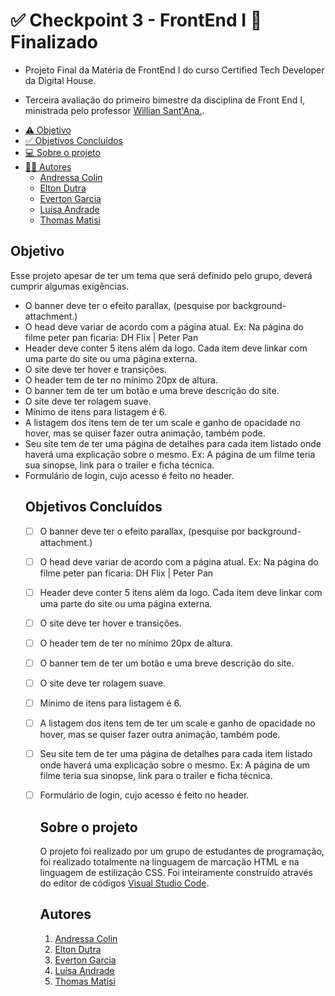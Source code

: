 # ✅  Checkpoint 3 - FrontEnd I 🚀 Finalizado

<ul><li>Projeto Final da Matéria de FrontEnd I do curso Certified Tech Developer da Digital House.</li></ul>

<ul><li>Terceira avaliação do primeiro bimestre da disciplina de Front End I, ministrada pelo professor <a href="https://github.com/dh-wssantanna">Willian Sant'Ana.</a>.</li></ul>

<!--ts-->
   * [⚠ Objetivo](#objetivo)
   * [✅ Objetivos Concluídos](#objetivosConcluidos)
   *  [💻 Sobre o projeto](#sobre)
   * [👩‍💻 Autores](#autores)
      *  [Andressa Colin](#andressa)
      *  [Elton Dutra](#elton)
      *  [Everton Garcia](#everton)
      *  [Luísa Andrade](#luisa)
      *  [Thomas Matisi](#thomas)
<!--te-->

<h2 id="objetivo">Objetivo</h2>

<p>Esse projeto apesar de ter um tema que será definido pelo grupo, deverá cumprir algumas exigências.
<ul>
<li>O banner deve ter o efeito parallax, (pesquise por background-attachment.)
<li>O head deve variar de acordo com a página atual. Ex: Na página do filme peter pan ficaria: DH Flix | Peter Pan</li>
<li>Header deve conter 5 itens além da logo. Cada item deve linkar com uma parte do site ou uma página externa.</li>
<li>O site deve ter hover e transições.</li>
<li>O header tem de ter no mínimo 20px de altura.</li>
<li>O banner tem de ter um botão e uma breve descrição do site.</li>
<li>O site deve ter rolagem suave.</li>
<li>Mínimo de itens para listagem é 6.</li>
<li>A listagem dos itens tem de ter um scale e ganho de opacidade no hover, mas se quiser fazer outra animação, também pode.</li>
<li>Seu site tem de ter uma página de detalhes para cada item listado onde haverá uma explicação sobre o mesmo. Ex: A página de um filme teria sua sinopse, link para o trailer e ficha técnica.</li>
  <li>Formulário de login, cujo acesso é feito no header.</li>

##
  
  <h2 id="objetivosConcluidos"> Objetivos Concluídos</h2> 

- [ ] O banner deve ter o efeito parallax, (pesquise por background-attachment.)
- [ ] O head deve variar de acordo com a página atual. Ex: Na página do filme peter pan ficaria: DH Flix | Peter Pan
- [ ] Header deve conter 5 itens além da logo. Cada item deve linkar com uma parte do site ou uma página externa.
- [ ] O site deve ter hover e transições.
- [ ] O header tem de ter no mínimo 20px de altura.
- [ ] O banner tem de ter um botão e uma breve descrição do site.
- [ ] O site deve ter rolagem suave.
- [ ] Mínimo de itens para listagem é 6.
- [ ] A listagem dos itens tem de ter um scale e ganho de opacidade no hover, mas se quiser fazer outra animação, também pode.
- [ ] Seu site tem de ter uma página de detalhes para cada item listado onde haverá uma explicação sobre o mesmo. Ex: A página de um filme teria sua sinopse, link para o trailer e ficha técnica.
- [ ] Formulário de login, cujo acesso é feito no header.
  
  ##
  
  <h2 id="sobre">Sobre o projeto</h2>
     <p> O projeto foi realizado por um grupo de estudantes de programação, foi realizado totalmente na linguagem de marcação HTML e na linguagem de estilização CSS. Foi inteiramente construído através do editor de códigos <a href="https://code.visualstudio.com/">Visual Studio Code</a>.</p>
  
  
  ##
  
  <h2 id="autores">Autores</h2>
  <ol>
    <li id="andressa"> <a href="https://github.com/dressaco">Andressa Colin</a></li>
    <li id="elton"> <a href="">Elton Dutra</a></li>
    <li id="everton"> <a href="https://github.com/etongarcia">Everton Garcia</a></li>
    <li id="luisa"> <a href="https://github.com/LuisaAndrade0607">Luísa Andrade</a></li>
    <li id="thomas"> <a href="https://github.com/Cybervulthor">Thomas Matisi</a></li>
  </ol>
      
      
      
      
      
      
